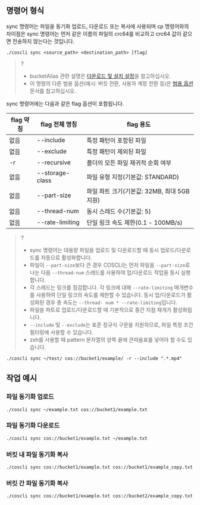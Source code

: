 ## 명령어 형식

sync 명령어는 파일을 동기화 업로드, 다운로드 또는 복사에 사용되며 cp 명령어와의 차이점은 sync 명령어는 먼저 같은 이름의 파일의 crc64를 비교하고 crc64 값이 같으면 전송하지 않는다는 것입니다.

```plaintext
./coscli sync <source_path> <destination_path> [flag]
```

>? 
>- bucketAlias 관련 설명은 [다운로드 및 설치 설정](https://intl.cloud.tencent.com/document/product/436/43265)을 참고하십시오.
>- 이 명령의 다른 범용 옵션(예시: 버킷 전환, 사용자 계정 전환 등)은 [범용 옵션](https://intl.cloud.tencent.com/document/product/436/46273) 문서를 참고하십시오.
>

sync 명령어에는 다음과 같은 flag 옵션이 포함됩니다.

| flag 약칭 | flag 전체 명칭     | flag 용도                      |
| --------- | ------------- | ------------------------------ |
|    없음       | --include     | 특정 패턴이 포함된 파일             |
|   없음         | --exclude     | 특정 패턴이 제외된 파일             |
| -r        | --recursive   | 폴더의 모든 파일 재귀적 순회 여부 |
|   없음       | --storage-class | 파일 유형 지정(기본값: STANDARD) |
|   없음       | --part-size     | 파일 파트 크기(기본값: 32MB, 최대 5GB 지원)     |
|   없음       | --thread-num    | 동시 스레드 수(기본값: 5)      |
|   없음       | --rate-limiting | 단일 링크 속도 제한(0.1 - 100MB/s)       |


>?
> - sync 명령어는 대용량 파일을 업로드 및 다운로드할 때 동시 업로드/다운로드를 자동으로 활성화합니다.
> - 파일이 `--part-size`보다 큰 경우 COSCLI는 먼저 파일을 `--part-size`로 나눈 다음 `--thread-num` 스레드를 사용하여 업/다운로드 작업을 동시 실행합니다.
> - 각 스레드는 링크를 점검합니다. 각 링크에 대해 `--rate-limiting` 매개변수를 사용하여 단일 링크의 속도를 제한할 수 있습니다. 동시 업/다운로드가 활성화된 경우 총 속도는 `--thread- num * --rate-limiting`입니다.
> - 파일을 파트로 업로드/다운로드할 때 기본적으로 중간 지점 재개가 활성화됩니다.
> - `--include` 및 `--exclude`는 표준 정규식 구문을 지원하므로, 파일 특정 조건 필터링에 사용할 수 있습니다.
> - zsh를 사용할 때 pattern 문자열의 양쪽 끝에 큰따옴표를 넣어야 할 수도 있습니다.
```
./coscli sync ~/test/ cos://bucket1/example/ -r --include ".*.mp4"
```

## 작업 예시

### 파일 동기화 업로드

```plaintext
./coscli sync ~/example.txt cos://bucket1/example.txt
```

### 파일 동기화 다운로드

```plaintext
./coscli sync cos://bucket1/example.txt ~/example.txt
```

### 버킷 내 파일 동기화 복사

```plaintext
./coscli sync cos://bucket1/example.txt cos://bucket1/example_copy.txt
```

### 버킷 간 파일 동기화 복사

```plaintext
./coscli sync cos://bucket1/example.txt cos://bucket2/example_copy.txt
```

